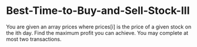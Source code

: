 # Best-Time-to-Buy-and-Sell-Stock-III
You are given an array prices where prices[i] is the price of a given stock on the ith day.  Find the maximum profit you can achieve. You may complete at most two transactions.

